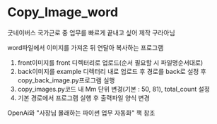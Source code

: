 # Copy_Image_word
굿네이버스 국가근로 중 업무를 빠르게 끝내고 싶어 제작
구라아님

word파일에서 이미지를 가져온 뒤 연달아 복사하는 프로그램

1. front이미지를 front 디렉터리로 업로드(순서 필요할 시 파일명순서대로)
2. back이미지를 example 디렉터리 내로 업로드 후 경로를 back로 설정 후 copy_back_image.py프로그램 실행
3. copy_images.py코드 내 Mm 단위 변경(기본 : 50, 81), total_count 설정
4. 기본 경로에서 프로그램 실행 후 출력파일 양식 변경

OpenAi와 "사장님 몰래하는 파이썬 업무 자동화" 책 참조
